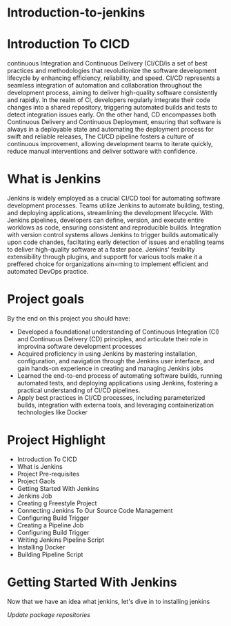 # Introduction-to-jenkins

# Introduction To CICD
continuous Integration and Continuous Delivery (CI/CD/is a set of best practices and methodologies that revolutionize the software development lifecycle by enhancing efficiency, reliability, and speed. CI/CD represents a seamless integration of automation and collaboration throughout the development process, aiming to deliver high-quality software consistently and rapidly. In the realm of CI, developers regularly integrate their code changes into a shared repository, triggering automated builds and tests to detect integration issues early. On the other hand, CD encompasses both Continuous Delivery and Continuous Deployment, ensuring that software is always in a deployable state and automating the deployment process for swift and reliable releases, The CI/CD pipeline fosters a culture of continuous improvement, allowing development teams to iterate
quickly, reduce manual interventions and deliver sottware with confidence.

# What is Jenkins

Jenkins is widely employed as a crucial CI/CD tool for automating software development processes. Teams utilize Jenkins to automate building, testing, and deploying applications, streamlining the development lifecycle. With Jenkins pipelines, developers can define, version, and execute
entire worklows as code, ensuring consistent and reproducible builds. Integration with version control systems allows Jenkins to trigger builds automatically upon code chandes, faciltating early detection of issues and enabling teams to deliver high-quality software at a faster pace.
Jenkins' fexibility extensibility through plugins, and supportt for various tools make it a preffered choice for organizations ain=ming to implement efficient and automated DevOps practice.


# Project goals
By the end on this project you should have:

* Developed a foundational understanding of Continuous Integration (Cl) and Continuous Delivery (CD) principles, and articulate their role in improvina software development processes
* Acquired proficiency in using Jenkins by mastering installation, configuration, and navigation through the Jenkins user interface, and gain hands-on experience in creating and managing Jenkins jobs
* Learned the end-to-end process of automating software builds, running automated tests, and deploying applications using Jenkins, fostering a practical understanding of CI/CD pipelines.
* Apply best practices in CI/CD processes, including parameterized builds, integration with externa
tools, and leveraging containerization technologies like Docker

# Project Highlight

* Introduction To CICD
* What is Jenkins
* Project Pre-requisites
* Project Gaols
* Getting Started With Jenkins
* Jenkins Job
* Creating g Freestyle Project
* Connecting Jenkins To Our Source Code Management
* Configuring Build Trigger
* Creating a Pipeline Job
* Configuring Build Trigger
* Writing Jenkins Pipeline Script
* Installing Docker
* Building Pipeline Script

# Getting Started With Jenkins

Now that we have an idea what jenkins, let's dive in to installing jenkins

*Update package repositories*
